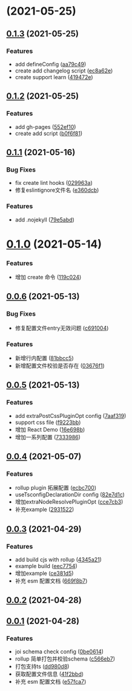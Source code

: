 # [](https://github.com/osdoc-dev/avenger/compare/v0.1.3...v) (2021-05-25)



## [0.1.3](https://github.com/osdoc-dev/avenger/compare/v0.1.2...v0.1.3) (2021-05-25)


### Features

* add defineConfig ([aa79c49](https://github.com/osdoc-dev/avenger/commit/aa79c495b7e16d3758cd2b379eb16e1dd7dc8356))
* create add changelog script ([ec8a62e](https://github.com/osdoc-dev/avenger/commit/ec8a62e827ef5acdba22c6bfad0efca8537f49dd))
* create support learn ([419472e](https://github.com/osdoc-dev/avenger/commit/419472e58901a51ac44148876af3f6c2362254ba))



## [0.1.2](https://github.com/osdoc-dev/avenger/compare/v0.1.1...v0.1.2) (2021-05-25)


### Features

* add gh-pages ([552ef10](https://github.com/osdoc-dev/avenger/commit/552ef100306f985084b2e92f3503a860648bf015))
* create add script ([b0f6f81](https://github.com/osdoc-dev/avenger/commit/b0f6f816f24b45b103b0dbab979eea430371776f))



## [0.1.1](https://github.com/osdoc-dev/avenger/compare/v0.1.0...v0.1.1) (2021-05-16)


### Bug Fixes

* fix create lint hooks ([029963a](https://github.com/osdoc-dev/avenger/commit/029963aa4bc768d2d87432fe7fc41d8334ebb06f))
* 修复eslintignore文件名 ([e360dcb](https://github.com/osdoc-dev/avenger/commit/e360dcb14c547d07a936d2c36343ba112f200084))


### Features

* add .nojekyll ([79e5abd](https://github.com/osdoc-dev/avenger/commit/79e5abd265b1cdae7857f7e00741c7f514886a19))



# [0.1.0](https://github.com/osdoc-dev/avenger/compare/v0.0.6...v0.1.0) (2021-05-14)


### Features

* 增加 create 命令 ([119c024](https://github.com/osdoc-dev/avenger/commit/119c024992d80bdc7d87eaad50b490603766c281))



## [0.0.6](https://github.com/osdoc-dev/avenger/compare/v0.0.5...v0.0.6) (2021-05-13)


### Bug Fixes

* 修复配置文件entry无效问题 ([c691004](https://github.com/osdoc-dev/avenger/commit/c69100490ac5880caa65f4448a6557ee722b5123))


### Features

* 新增行内配置 ([81bbcc5](https://github.com/osdoc-dev/avenger/commit/81bbcc55203b40d3110e85831fd7589102d8ffd0))
* 新增配置文件校验是否存在 ([03676f1](https://github.com/osdoc-dev/avenger/commit/03676f1c69522846350c0c1e0819d0313303e0a0))



## [0.0.5](https://github.com/osdoc-dev/avenger/compare/v0.0.4...v0.0.5) (2021-05-13)


### Features

* add extraPostCssPluginOpt config ([7aaf319](https://github.com/osdoc-dev/avenger/commit/7aaf319c97b2cf460e169e88e074a3037e8e42a2))
* support css file ([f9223bb](https://github.com/osdoc-dev/avenger/commit/f9223bb0e53c6a634074ba2811e0447f2297dbc5))
* 增加 React Demo ([16e698b](https://github.com/osdoc-dev/avenger/commit/16e698bab8680522d1b05458c67b1b0c984bdcda))
* 增加一系列配置 ([7333986](https://github.com/osdoc-dev/avenger/commit/7333986ac63241997413c796a3d2137489b2fb25))



## [0.0.4](https://github.com/osdoc-dev/avenger/compare/v0.0.3...v0.0.4) (2021-05-07)


### Features

* rollup plugin 拓展配置 ([ecbc700](https://github.com/osdoc-dev/avenger/commit/ecbc7002014cd2b33ef202c14a99ed87a9198f7b))
* useTsconfigDeclarationDir config ([82e7d1c](https://github.com/osdoc-dev/avenger/commit/82e7d1cada1eedb9e2c49dca0baff568f512afbd))
* 增加extraNodeResolvePluginOpt ([cce7cb3](https://github.com/osdoc-dev/avenger/commit/cce7cb33e85340ab68a9c78da68b0ee391a135d3))
* 补充example ([2931522](https://github.com/osdoc-dev/avenger/commit/2931522a4d721a6fee3a6f6c04054048e8784aea))



## [0.0.3](https://github.com/osdoc-dev/avenger/compare/v0.0.2...v0.0.3) (2021-04-29)


### Features

* add build cjs with rollup ([4345a21](https://github.com/osdoc-dev/avenger/commit/4345a2191505508fefdd6492907db44701671d97))
* example build ([eec7754](https://github.com/osdoc-dev/avenger/commit/eec7754ca075bb2f0c759be40e72be6b7dabb974))
* 增加example ([ce381d5](https://github.com/osdoc-dev/avenger/commit/ce381d55577af8a1683b86ce98c6df8989b6656e))
* 补充 esm 配置文档 ([669f8b7](https://github.com/osdoc-dev/avenger/commit/669f8b7f9d1fdf847d723d68da7d506f338e50f3))



## [0.0.2](https://github.com/osdoc-dev/avenger/compare/v0.0.1...v0.0.2) (2021-04-28)



## [0.0.1](https://github.com/osdoc-dev/avenger/compare/41f2bbd67ff835f027c7a08527570ca304274648...v0.0.1) (2021-04-28)


### Features

* joi schema check config ([0be0614](https://github.com/osdoc-dev/avenger/commit/0be06144f0614f230d5900376d76035a68a641f7))
* rollup 简单打包并校验schema ([c566eb7](https://github.com/osdoc-dev/avenger/commit/c566eb7031f33efb53b01308b0e42aae60ea0f28))
* 打包支持ts ([dd980d8](https://github.com/osdoc-dev/avenger/commit/dd980d888c0c23e90fd1475b3ccd405426c0cb67))
* 获取配置文件信息 ([41f2bbd](https://github.com/osdoc-dev/avenger/commit/41f2bbd67ff835f027c7a08527570ca304274648))
* 补充 esm 配置文档 ([e57fca7](https://github.com/osdoc-dev/avenger/commit/e57fca74fe2b8bbe34d16d9140407dbec2356a82))



